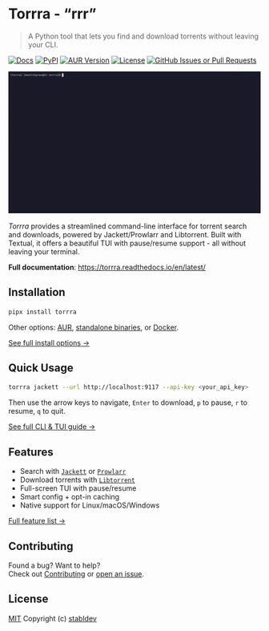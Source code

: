 # Torrra - “rrr”

> A Python tool that lets you find and download torrents without leaving your CLI.

[![Docs](https://readthedocs.org/projects/torrra/badge/?version=latest)](https://torrra.readthedocs.io/)
[![PyPI](https://img.shields.io/pypi/v/torrra)](https://pypi.org/project/torrra/)
[![AUR Version](https://img.shields.io/aur/version/torrra)](https://aur.archlinux.org/packages/torrra)
[![License](https://img.shields.io/github/license/stabldev/torrra)](https://github.com/stabldev/torrra/blob/main/LICENSE)
[![GitHub Issues or Pull Requests](https://img.shields.io/github/issues/stabldev/torrra)](https://github.com/stabldev/torrra/issues)

![demo](./docs/_static/demo.gif)

*Torrra* provides a streamlined command-line interface for torrent search and downloads, powered by Jackett/Prowlarr and Libtorrent. Built with Textual, it offers a beautiful TUI with pause/resume support - all without leaving your terminal.

**Full documentation**: https://torrra.readthedocs.io/en/latest/

## Installation

```bash
pipx install torrra
```

Other options: [AUR](https://aur.archlinux.org/packages/torrra), [standalone binaries](https://github.com/stabldev/torrra/releases), or [Docker](https://hub.docker.com/r/stabldev/torrra).

[See full install options →](https://torrra.readthedocs.io/en/latest/installation.html)

## Quick Usage

```bash
torrra jackett --url http://localhost:9117 --api-key <your_api_key>
```

Then use the arrow keys to navigate, `Enter` to download, `p` to pause, `r` to resume, `q` to quit.

[See full CLI & TUI guide →](https://torrra.readthedocs.io/en/latest/usage.html)

## Features

- Search with [`Jackett`](https://github.com/Jackett/Jackett) or [`Prowlarr`](https://github.com/Prowlarr/Prowlarr)
- Download torrents with [`Libtorrent`](https://libtorrent.org)
- Full-screen TUI with pause/resume
- Smart config + opt-in caching
- Native support for Linux/macOS/Windows

[Full feature list →](https://torrra.readthedocs.io/en/latest/#features)

## Contributing

Found a bug? Want to help?  
Check out [Contributing](https://torrra.readthedocs.io/en/latest/contributing.html) or [open an issue](https://github.com/stabldev/torrra/issues).

## License

[MIT](https://github.com/stabldev/torrra/blob/main/LICENSE) Copyright (c) [stabldev](https://github.com/stabldev)
